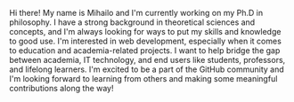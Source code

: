 Hi there! My name is Mihailo and I'm currently working on my Ph.D in philosophy. 
I have a strong background in theoretical sciences and concepts, 
and I'm always looking for ways to put my skills and knowledge to good use. 
I'm interested in web development, especially when it comes to education and academia-related projects. 
I want to help bridge the gap between academia, IT technology, and end users like students, professors, and lifelong learners. 
I'm excited to be a part of the GitHub community and I'm looking forward to learning from others and making some meaningful contributions along the way!
